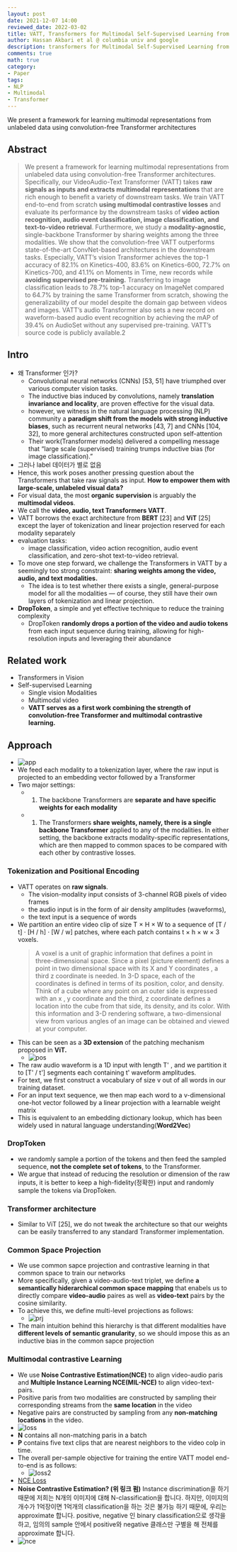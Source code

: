 ```yaml
---
layout: post
date: 2021-12-07 14:00
reviewed_date: 2022-03-02
title: VATT, Transformers for Multimodal Self-Supervised Learning from Raw Video, Audio and Text
author: Hassan Akbari et al @ columbia univ and google
description: transformers for Multimodal Self-Supervised Learning from Raw Video, Audio and Text
comments: true
math: true
category: 
- Paper
tags:
- NLP
- Multimodal
- Transformer
---
```


We present a framework for learning multimodal representations from unlabeled data using convolution-free Transformer architectures
<!--more-->

## Abstract
> We present a framework for learning multimodal representations from unlabeled data using convolution-free Transformer architectures. Specifically, our VideoAudio-Text Transformer (VATT) takes **raw signals as inputs and extracts multimodal representations** that are rich enough to benefit a variety of downstream tasks. 
We train VATT end-to-end from scratch **using multimodal contrastive losses** and evaluate its performance by the downstream tasks of **video action recognition, audio event classification, image classification, and text-to-video retrieval**. 
Furthermore, we study a **modality-agnostic,** single-backbone Transformer by sharing weights among the three modalities. We show that the convolution-free VATT outperforms state-of-the-art ConvNet-based architectures in the downstream tasks. Especially, VATT’s vision Transformer achieves the top-1 accuracy of 82.1% on Kinetics-400, 83.6% on Kinetics-600, 72.7% on Kinetics-700, and 41.1% on Moments in Time, new records while **avoiding supervised pre-training.** Transferring to image classification leads to 78.7% top-1 accuracy on ImageNet compared to 64.7% by training the same Transformer from scratch, showing the generalizability of our model despite the domain gap between videos and images. VATT’s audio Transformer also sets a new record on waveform-based audio event recognition by achieving the mAP of 39.4% on AudioSet without any supervised pre-training. VATT’s source code is publicly available.2

## Intro
- 왜 Transformer 인가?
  - Convolutional neural networks (CNNs) [53, 51] have triumphed over various computer vision tasks.
  - The inductive bias induced by convolutions, namely **translation invariance and locality**, are proven effective for the visual data. 
  - however, we witness in the natural language processing (NLP) community a **paradigm shift from the models with strong inductive biases**, such as recurrent neural networks [43, 7] and CNNs [104, 32], to more general architectures constructed upon self-attention
  - Their work(Transformer models) delivered a compelling message that “large scale (supervised) training trumps inductive bias (for image classification).”
- 그러나 label 데이터가 별로 없음
- Hence, this work poses another pressing question about the Transformers that take raw signals as input. **How to empower them with large-scale, unlabeled visual data?**
- For visual data, the most **organic supervision** is arguably the **multimodal videos**.
- We call the **video, audio, text Transformers VATT**.
- VATT borrows the exact architecture from **BERT** [23] and **ViT** [25] except the layer of tokenization and linear projection reserved for each modality separately
- evaluation tasks: 
  - image classification, video action recognition, audio event classification, and zero-shot text-to-video retrieval.
- To move one step forward, we challenge the Transformers in VATT by a seemingly too strong constraint: **sharing weights among the video, audio, and text modalities.**
  - The idea is to test whether there exists a single, general-purpose model for all the modalities — of course, they still have their own layers of tokenization and linear projection.
- **DropToken**, a simple and yet effective technique to reduce the training complexity
  - DropToken **randomly drops a portion of the video and audio tokens** from each input sequence during training, allowing for high-resolution inputs and leveraging their abundance

## Related work
- Transformers in Vision
- Self-supervised Learning
  - Single vision Modalities
  - Multimodal video
  - **VATT serves as a first work combining the strength of convolution-free Transformer and multimodal contrastive learning.**

## Approach
- <span>![app](/assets/img/vatt/approach.jpg)</span>
- We feed each modality to a tokenization layer, where the raw input is projected to an embedding vector followed by a Transformer
- Two major settings: 
  - 1) The backbone Transformers are **separate and have specific weights for each modality**
  - 1) The Transformers **share weights, namely, there is a single backbone Transformer** applied to any of the modalities. In either setting, the backbone extracts modality-specific representations, which are then mapped to common spaces to be compared with each other by contrastive losses.

### Tokenization and Positional Encoding
- VATT operates on **raw signals**. 
  - The vision-modality input consists of 3-channel RGB pixels of video frames
  - the audio input is in the form of air density amplitudes (waveforms), 
  - the text input is a sequence of words
- We partition an entire video clip of size T × H × W to a sequence of [T / t] · [H / h] · [W / w] patches, where each patch contains t × h × w × 3 voxels.
  > A voxel is a unit of graphic information that defines a point in three-dimensional space. Since a pixel (picture element) defines a point in two dimensional space with its X and Y coordinates , a third z coordinate is needed. In 3-D space, each of the coordinates is defined in terms of its position, color, and density. Think of a cube where any point on an outer side is expressed with an x , y coordinate and the third, z coordinate defines a location into the cube from that side, its density, and its color. With this information and 3-D rendering software, a two-dimensional view from various angles of an image can be obtained and viewed at your computer.
- This can be seen as a **3D extension** of the patching mechanism proposed in **ViT.**
  - <span>![pos](/assets/img/vatt/positional.JPG)</span>
- The raw audio waveform is a 1D input with length T' , and we partition it to [T' / t'] segments each containing t' waveform amplitudes.
- For text, we first construct a vocabulary of size v out of all words in our training dataset. 
- For an input text sequence, we then map each word to a v-dimensional one-hot vector followed by a linear projection with a learnable weight matrix
- This is equivalent to an embedding dictionary lookup, which has been widely used in natural language understanding(**Word2Vec**)

### DropToken
- we randomly sample a portion of the tokens and then feed the sampled sequence, **not the complete set of tokens**, to the Transformer.
- We argue that instead of reducing the resolution or dimension of the raw inputs, it is better to keep a high-fidelity(정확한) input and randomly sample the tokens via DropToken.

### Transformer architecture
- Similar to ViT [25], we do not tweak the architecture so that our weights can be easily transferred to any standard Transformer implementation. 

### Common Space Projection
- We use common sapce projection and contrastive learning in that common space to train our networks
- More specifically,  given a video-audio-text triplet, we define **a semantically hiderarchical common space mapping** that enabels us to directly compare **video-audio** paires as well as **video-text** pairs by the cosine similarity.
- To achieve this, we define multi-level projections as follows:
  - <span>![prj](/assets/img/vatt/projection.JPG)</span>
- The main intuition behind this hierarchy is that different modalities have **different levels of semantic granularity**, so we should impose this as an inductive bias in the common sapce projection

### Multimodal contrastive Learning
- We use **Noise Contrastive Estimation(NCE)** to align video-audio paris and **Multiple Instance Learning NCE(MIL-NCE)** to align video-text-pairs.
- Positive paris from two modalities are constructed by sampling their corresponding streams from the **same location** in the video
- Negative pairs are constructed by sampling from any **non-matching locations** in the video.
- <span>![loss](/assets/img/vatt/loss.JPG)</span>
- **N** contains all non-matching paris in a batch
- **P** contains five text clips that are nearest neighbors to the video colp in time.
- The overall per-sample objective for training the entire VATT model end-to-end is as follows:
  - <span>![loss2](/assets/img/vatt/loss2.JPG)</span>
- <a class="color_a" href="https://nuguziii.github.io/survey/S-006/">NCE Loss</a>
- **Noise Contrastive Estimation? (위 링크 펌)**
Instance discrimination을 하기 때문에 저희는 N개의 이미지에 대해 N-classification을 합니다. 하지만, 이미지의 개수가 1억장이면 1억개의 classification을 하는 것은 불가능 하기 때문에, 우리는 approximate 합니다. positive, negative 인 binary classification으로 생각을 하고, 임의의 sample 안에서 positive와 negative 클래스만 구별을 해 전체를 approximate 합니다.
- <span>![nce](/assets/img/vatt/infoNCE.png)</span>
